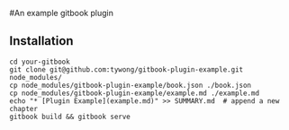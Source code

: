 #An example gitbook plugin

## Installation

	cd your-gitbook
	git clone git@github.com:tywong/gitbook-plugin-example.git node_modules/
	cp node_modules/gitbook-plugin-example/book.json ./book.json
	cp node_modules/gitbook-plugin-example/example.md ./example.md
	echo "* [Plugin Example](example.md)" >> SUMMARY.md  # append a new chapter
	gitbook build && gitbook serve
